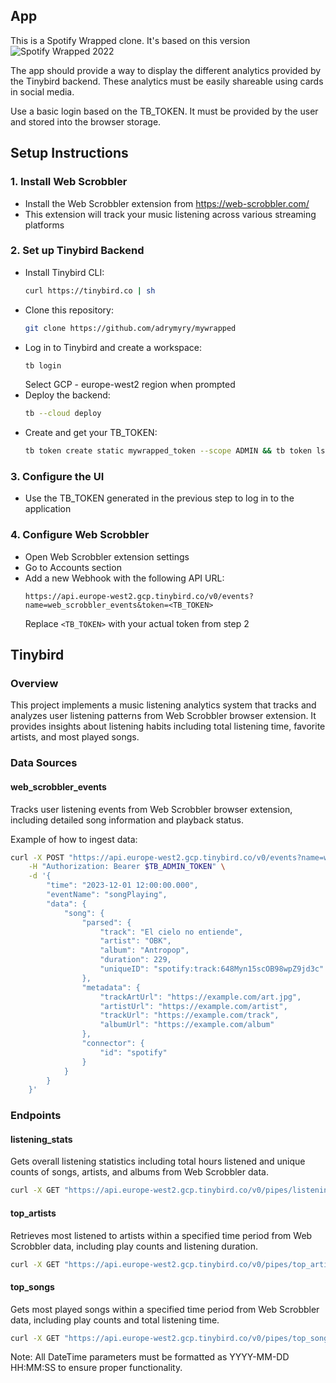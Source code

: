 ## App

This is a Spotify Wrapped clone. It's based on this version
![Spotify Wrapped 2022](https://images.ctfassets.net/c1zhnszcah7h/2szccTy52nQoUtiApSJIi2/2e8cc4fafaffd7edd9abf002506827ff/Header_01__1_.png?w=1000&h=597&q=96&fm=webp)

The app should provide a way to display the different analytics provided by the Tinybird backend. These analytics must be easily shareable using cards in social media.

Use a basic login based on the TB_TOKEN. It must be provided by the user and stored into the browser storage.

## Setup Instructions

### 1. Install Web Scrobbler
- Install the Web Scrobbler extension from https://web-scrobbler.com/
- This extension will track your music listening across various streaming platforms

### 2. Set up Tinybird Backend
- Install Tinybird CLI:
  ```bash
  curl https://tinybird.co | sh
  ```
- Clone this repository:
  ```bash
  git clone https://github.com/adrymyry/mywrapped
  ```
- Log in to Tinybird and create a workspace:
  ```bash
  tb login
  ```
  Select GCP - europe-west2 region when prompted
- Deploy the backend:
  ```bash
  tb --cloud deploy
  ```
- Create and get your TB_TOKEN:
  ```bash
  tb token create static mywrapped_token --scope ADMIN && tb token ls --match mywrapped_token
  ```

### 3. Configure the UI
- Use the TB_TOKEN generated in the previous step to log in to the application

### 4. Configure Web Scrobbler
- Open Web Scrobbler extension settings
- Go to Accounts section
- Add a new Webhook with the following API URL:
  ```
  https://api.europe-west2.gcp.tinybird.co/v0/events?name=web_scrobbler_events&token=<TB_TOKEN>
  ```
  Replace `<TB_TOKEN>` with your actual token from step 2

## Tinybird

### Overview
This project implements a music listening analytics system that tracks and analyzes user listening patterns from Web Scrobbler browser extension. It provides insights about listening habits including total listening time, favorite artists, and most played songs.

### Data Sources

#### web_scrobbler_events
Tracks user listening events from Web Scrobbler browser extension, including detailed song information and playback status.

Example of how to ingest data:
```bash
curl -X POST "https://api.europe-west2.gcp.tinybird.co/v0/events?name=web_scrobbler_events" \
    -H "Authorization: Bearer $TB_ADMIN_TOKEN" \
    -d '{
        "time": "2023-12-01 12:00:00.000",
        "eventName": "songPlaying",
        "data": {
            "song": {
                "parsed": {
                    "track": "El cielo no entiende",
                    "artist": "OBK",
                    "album": "Antropop",
                    "duration": 229,
                    "uniqueID": "spotify:track:648Myn15scOB98wpZ9jd3c"
                },
                "metadata": {
                    "trackArtUrl": "https://example.com/art.jpg",
                    "artistUrl": "https://example.com/artist",
                    "trackUrl": "https://example.com/track",
                    "albumUrl": "https://example.com/album"
                },
                "connector": {
                    "id": "spotify"
                }
            }
        }
    }'
```

### Endpoints

#### listening_stats
Gets overall listening statistics including total hours listened and unique counts of songs, artists, and albums from Web Scrobbler data.

```bash
curl -X GET "https://api.europe-west2.gcp.tinybird.co/v0/pipes/listening_stats.json?token=$TB_ADMIN_TOKEN&start_date=2023-01-01%2000:00:00&end_date=2023-12-31%2023:59:59"
```

#### top_artists
Retrieves most listened to artists within a specified time period from Web Scrobbler data, including play counts and listening duration.

```bash
curl -X GET "https://api.europe-west2.gcp.tinybird.co/v0/pipes/top_artists.json?token=$TB_ADMIN_TOKEN&start_date=2023-01-01%2000:00:00&end_date=2023-12-31%2023:59:59&limit=5"
```

#### top_songs
Gets most played songs within a specified time period from Web Scrobbler data, including play counts and total listening time.

```bash
curl -X GET "https://api.europe-west2.gcp.tinybird.co/v0/pipes/top_songs.json?token=$TB_ADMIN_TOKEN&start_date=2023-01-01%2000:00:00&end_date=2023-12-31%2023:59:59&limit=10"
```

Note: All DateTime parameters must be formatted as YYYY-MM-DD HH:MM:SS to ensure proper functionality.
